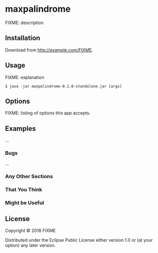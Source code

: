 # maxpalindrome

FIXME: description

## Installation

Download from http://example.com/FIXME.

## Usage

FIXME: explanation

    $ java -jar maxpalindrome-0.1.0-standalone.jar [args]

## Options

FIXME: listing of options this app accepts.

## Examples

...

### Bugs

...

### Any Other Sections
### That You Think
### Might be Useful

## License

Copyright © 2018 FIXME

Distributed under the Eclipse Public License either version 1.0 or (at
your option) any later version.
